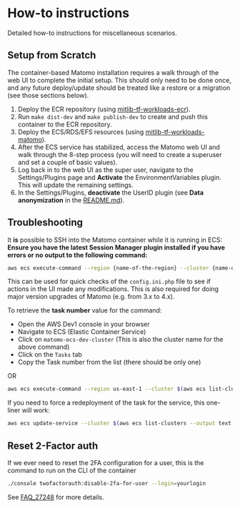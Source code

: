 # How-to instructions

Detailed how-to instructions for miscellaneous scenarios.

## Setup from Scratch

The container-based Matomo installation requires a walk through of the web UI to complete the initial setup. This should only need to be done once, and any future deploy/update should be treated like a restore or a migration (see those sections below).

1. Deploy the ECR repository (using [mitlib-tf-workloads-ecr](https://github.com/MITLibraries/mitlib-tf-workloads-ecr)).
1. Run `make dist-dev` and `make publish-dev` to create and push this container to the ECR repository.
1. Deploy the ECS/RDS/EFS resources (using [mitlib-tf-workloads-matomo](https://github.com/MITLibraries/mitlib-tf-workloads-matomo)).
1. After the ECS service has stabilized, access the Matomo web UI and walk through the 8-step process (you will need to create a superuser and set a couple of basic values).
1. Log back in to the web UI as the super user, navigate to the Settings/Plugins page and **Activate** the EnvironmentVariables plugin. This will update the remaining settings.
1. In the Settings/Plugins, **deactivate** the UserID plugin (see **Data anonymization**  in the [README.md](../README.md)).

## Troubleshooting

It **is** possible to SSH into the Matomo container while it is running in ECS:  **Ensure you have the latest Session Manager plugin installed if you have errors or no output to the following command:**

```bash
aws ecs execute-command --region {name-of-the-region} --cluster {name-of-the-cluster} --task {task number} --command "/bin/bash" --interactive
```

This can be used for quick checks of the `config.ini.php` file to see if actions in the UI made any modifications. This is also required for doing major version upgrades of Matomo (e.g. from 3.x to 4.x).

To retrieve the **task number** value for the command:

* Open the AWS Dev1 console in your browser
* Navigate to ECS (Elastic Container Service)
* Click on `matomo-ecs-dev-cluster` (This is also the cluster name for the above command)
* Click on the `Tasks` tab
* Copy the Task number from the list (there should be only one)

OR

```bash
aws ecs execute-command --region us-east-1 --cluster $(aws ecs list-clusters --output text | grep matomo | cut -d'/' -f2) --task $(aws ecs list-tasks --cluster $(aws ecs list-clusters --output text | grep matomo | cut -d'/' -f2) --query "taskArns[*]" --output text | cut -d'/' -f3) --command "/bin/bash" --interactive
```

If you need to force a redeployment of the task for the service, this one-liner will work:

```bash
aws ecs update-service --cluster $(aws ecs list-clusters --output text | grep matomo | cut -d'/' -f2) --service $(aws ecs list-services --cluster $(aws ecs list-clusters --output text | grep matomo | cut -d'/' -f2) --output text | grep matomo | cut -d'/' -f3) --force-new-deployment
```

## Reset 2-Factor auth

If we ever need to reset the 2FA configuration for a user, this is the command to run on the CLI of the container

```bash
./console twofactorauth:disable-2fa-for-user --login=yourlogin
```

See [FAQ_27248](https://matomo.org/faq/how-to/faq_27248/) for more details.

